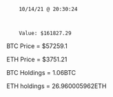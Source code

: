 		10/14/21 @ 20:30:24 



		Value: $161827.29



BTC Price = $57259.1

 ETH Price = $3751.21


BTC Holdings = 1.06BTC

 ETH holdings = 26.960005962ETH 


